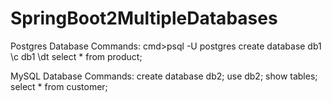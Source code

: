# SpringBoot2MultipleDatabases
Postgres Database Commands:
cmd>psql -U postgres
create database db1
\c db1
\dt
select * from product;

MySQL Database Commands:
create database db2;
use db2;
show tables;
select * from customer;
